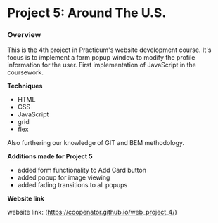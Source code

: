 # Project 5: Around The U.S.

### Overview

This is the 4th project in Practicum's website development course. It's focus is to implement a form popup window to modify the profile information for the user. First implementation of JavaScript in the coursework.

**Techniques**
* HTML
* CSS
* JavaScript
* grid
* flex

Also furthering our knowledge of GIT and BEM methodology.

**Additions made for Project 5**
* added form functionality to Add Card button
* added popup for image viewing
* added fading transitions to all popups


**Website link**

website link: (https://coopenator.github.io/web_project_4/)